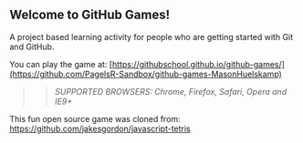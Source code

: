 ## Welcome to GitHub Games!

A project based learning activity for people who are getting started with Git and GitHub.

You can play the game at: [https://githubschool.github.io/github-games/](https://github.com/PagelsR-Sandbox/github-games-MasonHuelskamp)

>> _*SUPPORTED BROWSERS*: Chrome, Firefox, Safari, Opera and IE9+_

This fun open source game was cloned from: https://github.com/jakesgordon/javascript-tetris
